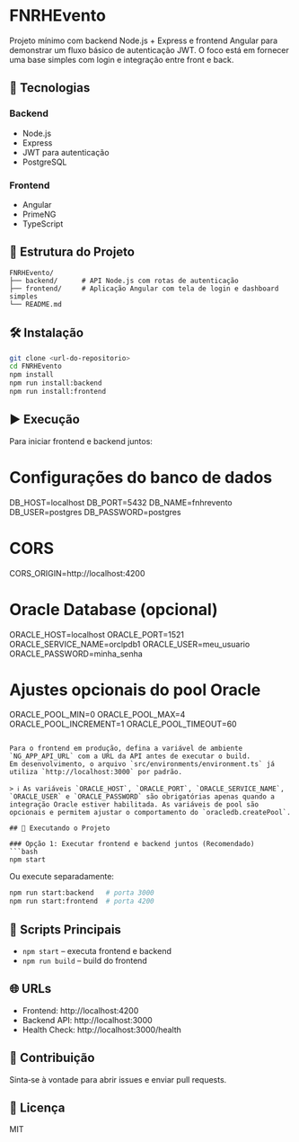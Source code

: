 # FNRHEvento

Projeto mínimo com backend Node.js + Express e frontend Angular para demonstrar um fluxo básico de autenticação JWT.
O foco está em fornecer uma base simples com login e integração entre front e back.

## 🚀 Tecnologias

### Backend
- Node.js
- Express
- JWT para autenticação
- PostgreSQL

### Frontend
- Angular
- PrimeNG
- TypeScript

## 📁 Estrutura do Projeto

```
FNRHEvento/
├── backend/      # API Node.js com rotas de autenticação
├── frontend/     # Aplicação Angular com tela de login e dashboard simples
└── README.md
```

## 🛠️ Instalação

```bash
git clone <url-do-repositorio>
cd FNRHEvento
npm install
npm run install:backend
npm run install:frontend
```

## ▶️ Execução

Para iniciar frontend e backend juntos:

# Configurações do banco de dados
DB_HOST=localhost
DB_PORT=5432
DB_NAME=fnhrevento
DB_USER=postgres
DB_PASSWORD=postgres

# CORS
CORS_ORIGIN=http://localhost:4200

# Oracle Database (opcional)
ORACLE_HOST=localhost
ORACLE_PORT=1521
ORACLE_SERVICE_NAME=orclpdb1
ORACLE_USER=meu_usuario
ORACLE_PASSWORD=minha_senha
# Ajustes opcionais do pool Oracle
ORACLE_POOL_MIN=0
ORACLE_POOL_MAX=4
ORACLE_POOL_INCREMENT=1
ORACLE_POOL_TIMEOUT=60
```

Para o frontend em produção, defina a variável de ambiente `NG_APP_API_URL` com a URL da API antes de executar o build.
Em desenvolvimento, o arquivo `src/environments/environment.ts` já utiliza `http://localhost:3000` por padrão.

> ℹ️ As variáveis `ORACLE_HOST`, `ORACLE_PORT`, `ORACLE_SERVICE_NAME`, `ORACLE_USER` e `ORACLE_PASSWORD` são obrigatórias apenas quando a integração Oracle estiver habilitada. As variáveis de pool são opcionais e permitem ajustar o comportamento do `oracledb.createPool`.

## 🚀 Executando o Projeto

### Opção 1: Executar frontend e backend juntos (Recomendado)
```bash
npm start
```

Ou execute separadamente:

```bash
npm run start:backend   # porta 3000
npm run start:frontend  # porta 4200
```

## 📜 Scripts Principais

- `npm start` – executa frontend e backend
- `npm run build` – build do frontend

## 🌐 URLs

- Frontend: http://localhost:4200
- Backend API: http://localhost:3000
- Health Check: http://localhost:3000/health

## 🤝 Contribuição

Sinta‑se à vontade para abrir issues e enviar pull requests.

## 📄 Licença

MIT

